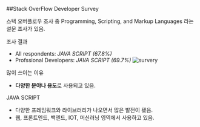 ##Stack OverFlow Developer Survey 

스택 오버플로우 조사 중 Programming, Scripting, and Markup Languages 라는 설문 조사가 있음.

조사 결과 
- All respondents: *JAVA SCRIPT (67.8%)*
- Profssional Developers: *JAVA SCRIPT (69.7%)*
![survery](https://github.com/YYYEJI/GBC33_ProgrammerBase/blob/master/송예지/img/Survey.png?raw=true)

많이 쓰이는 이유 
- **다양한 분야나 용도**로 사용되고 있음.

JAVA SCRIPT
- 다양한 프레임워크와 라이브러리가 나오면서 많은 발전이 됐음.
- 웹, 프론트엔드, 백엔드, IOT, 머신러닝 영역에서 사용하고 있음.

